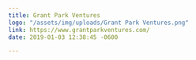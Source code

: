 ```yaml
---
title: Grant Park Ventures
logo: "/assets/img/uploads/Grant Park Ventures.png"
link: https://www.grantparkventures.com/
date: 2019-01-03 12:38:45 -0600

---
```

